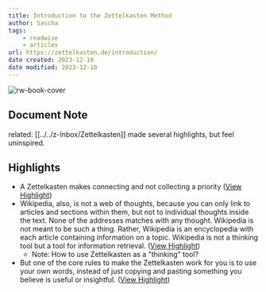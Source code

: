 ```yaml
---
title: Introduction to the Zettelkasten Method
author: Sascha
tags:
    - readwise
    - articles
url: https://zettelkasten.de/introduction/
date created: 2023-12-10
date modified: 2023-12-10
---
```

![rw-book-cover](https://zettelkasten.de/favicon.ico)

## Document Note

related: [[../../z-Inbox/Zettelkasten]]
made several highlights, but feel uninspired.

## Highlights
- A Zettelkasten makes connecting and not collecting a priority ([View Highlight](https://read.readwise.io/read/01hh21wdqyqg3x4a11yr3j91cz))
- Wikipedia, also, is not a web of thoughts, because you can only link to articles and sections within them, but not to individual thoughts inside the text. None of the addresses matches with any thought. Wikipedia is not meant to be such a thing. Rather, Wikipedia is an encyclopedia with each article containing information on a topic. Wikipedia is not a thinking tool but a tool for information retrieval. ([View Highlight](https://read.readwise.io/read/01hh22hr8kbjfn0m8v5ybxzpc6))
    - Note: How to use Zettelkasten as a "thinking" tool?
- But one of the core rules to make the Zettelkasten work for you is to use your own words, instead of just copying and pasting something you believe is useful or insightful. ([View Highlight](https://read.readwise.io/read/01hh23xkacyh8gssan1a6b5jqz))
